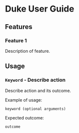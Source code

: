 # Duke User Guide

## Features

### Feature 1
Description of feature.

## Usage

### `Keyword` - Describe action

Describe action and its outcome.

Example of usage:

`keyword (optional arguments)`

Expected outcome:

`outcome`
